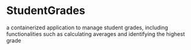 # StudentGrades
 a containerized application to manage student grades, including  functionalities such as calculating averages and identifying the highest grade
